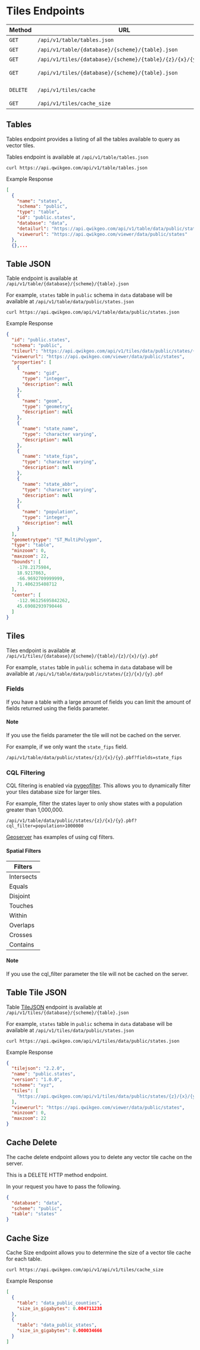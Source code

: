 # Tiles Endpoints

| Method | URL                                                                              | Description                        |
| ------ | -------------------------------------------------------------------------------- | ---------------------------------- |
| `GET`  | `/api/v1/table/tables.json`                                                      | [Tables](#tables)                  |
| `GET`  | `/api/v1/table/{database}/{scheme}/{table}.json`                                 | [Table JSON](#table-json)          |
| `GET`  | `/api/v1/tiles/{database}/{scheme}/{table}/{z}/{x}/{y}.pbf`                      | [Tiles](#tiles)                    |
| `GET`  | `/api/v1/tiles/{database}/{scheme}/{table}.json`                                 | [Table TileJSON](#table-tile-json) |
| `DELETE` | `/api/v1/tiles/cache`                                                          | [Delete Cache](#cache-delete)      |
| `GET`  | `/api/v1/tiles/cache_size`                                                       | [Cache Size](#cache-size)          |


## Tables
Tables endpoint provides a listing of all the tables available to query as vector tiles.


Tables endpoint is available at `/api/v1/table/tables.json`

```shell
curl https://api.qwikgeo.com/api/v1/table/tables.json
```

Example Response
```json
[
  {
    "name": "states",
    "schema": "public",
    "type": "table",
    "id": "public.states",
    "database": "data",
    "detailurl": "https://api.qwikgeo.com/api/v1/table/data/public/states.json",
    "viewerurl": "https://api.qwikgeo.com/viewer/data/public/states"
  },
  {},...
```

## Table JSON

Table endpoint is available at `/api/v1/table/{database}/{scheme}/{table}.json`

For example, `states` table in `public` schema in `data` database will be available at `/api/v1/table/data/public/states.json`

```shell
curl https://api.qwikgeo.com/api/v1/table/data/public/states.json
```

Example Response
```json
{
  "id": "public.states",
  "schema": "public",
  "tileurl": "https://api.qwikgeo.com/api/v1/tiles/data/public/states/{z}/{x}/{y}.pbf",
  "viewerurl": "https://api.qwikgeo.com/viewer/data/public/states",
  "properties": [
    {
      "name": "gid",
      "type": "integer",
      "description": null
    },
    {
      "name": "geom",
      "type": "geometry",
      "description": null
    },
    {
      "name": "state_name",
      "type": "character varying",
      "description": null
    },
    {
      "name": "state_fips",
      "type": "character varying",
      "description": null
    },
    {
      "name": "state_abbr",
      "type": "character varying",
      "description": null
    },
    {
      "name": "population",
      "type": "integer",
      "description": null
    }
  ],
  "geometrytype": "ST_MultiPolygon",
  "type": "table",
  "minzoom": 0,
  "maxzoom": 22,
  "bounds": [
    -178.2175984,
    18.9217863,
    -66.9692709999999,
    71.406235408712
  ],
  "center": [
    -112.96125695842262,
    45.69082939790446
  ]
}
```

## Tiles

Tiles endpoint is available at `/api/v1/tiles/{database}/{scheme}/{table}/{z}/{x}/{y}.pbf`

For example, `states` table in `public` schema in `data` database will be available at `/api/v1/table/data/public/states/{z}/{x}/{y}.pbf`

### Fields

If you have a table with a large amount of fields you can limit the amount of fields returned using the fields parameter.

#### Note

If you use the fields parameter the tile will not be cached on the server.

For example, if we only want the `state_fips` field.

`/api/v1/table/data/public/states/{z}/{x}/{y}.pbf?fields=state_fips`

### CQL Filtering

CQL filtering is enabled via [pygeofilter](https://pygeofilter.readthedocs.io/en/latest/index.html). This allows you to dynamically filter your tiles database size for larger tiles.

For example, filter the states layer to only show states with a population greater than 1,000,000.

`/api/v1/table/data/public/states/{z}/{x}/{y}.pbf?cql_filter=population>1000000`

[Geoserver](https://docs.geoserver.org/stable/en/user/tutorials/cql/cql_tutorial.html) has examples of using cql filters.

#### Spatial Filters

| Filters | 
| --- |
| Intersects |
| Equals |
| Disjoint |
| Touches |
| Within |
| Overlaps |
| Crosses |
| Contains |

#### Note

If you use the cql_filter parameter the tile will not be cached on the server.

## Table Tile JSON

Table [TileJSON](https://github.com/mapbox/tilejson-spec) endpoint is available at `/api/v1/tiles/{database}/{scheme}/{table}.json`

For example, `states` table in `public` schema in `data` database will be available at `/api/v1/tiles/data/public/states.json`

```shell
curl https://api.qwikgeo.com/api/v1/tiles/data/public/states.json
```

Example Response
```json
{
  "tilejson": "2.2.0",
  "name": "public.states",
  "version": "1.0.0",
  "scheme": "xyz",
  "tiles": [
    "https://api.qwikgeo.com/api/v1/tiles/data/public/states/{z}/{x}/{y}.pbf"
  ],
  "viewerurl": "https://api.qwikgeo.com/viewer/data/public/states",
  "minzoom": 0,
  "maxzoom": 22
}
```

## Cache Delete
The cache delete endpoint allows you to delete any vector tile cache on the server.

This is a DELETE HTTP method endpoint.

In your request you have to pass the following.

```json
{
  "database": "data",
  "scheme": "public",
  "table": "states"
}
```

## Cache Size
Cache Size endpoint allows you to determine the size of a vector tile cache for each table.

```shell
curl https://api.qwikgeo.com/api/v1/api/v1/tiles/cache_size
```

Example Response
```json
[
  {
    "table": "data_public_counties",
    "size_in_gigabytes": 0.004711238
  },
  {
    "table": "data_public_states",
    "size_in_gigabytes": 0.000034666
  }
]
```
